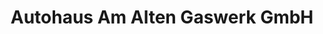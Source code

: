 ---
title: "Autohaus Am Alten Gaswerk GmbH"
url: /jena/autohaus-am-alten-gaswerk-gmbh/
shop: Autohaus
---